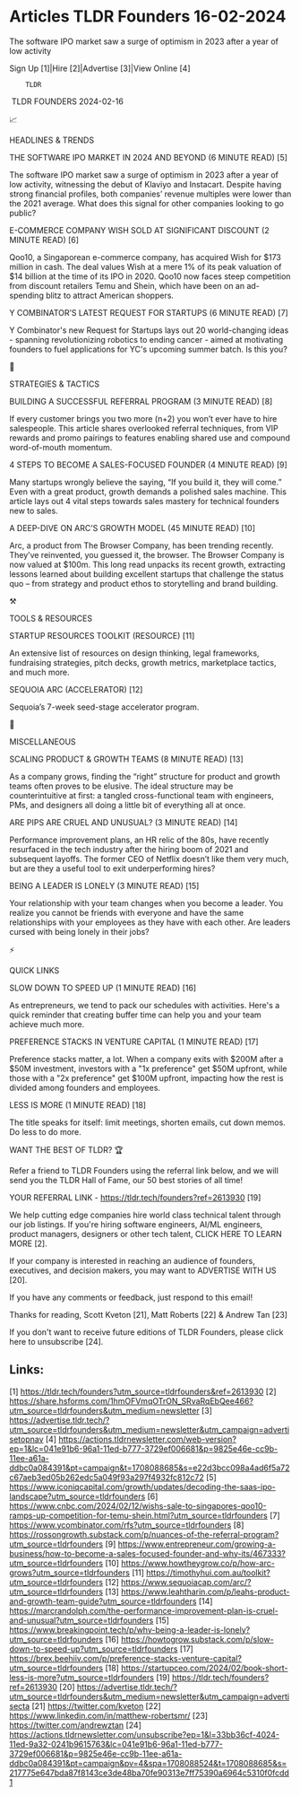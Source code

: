 # Articles TLDR Founders 16-02-2024

The software IPO market saw a surge of optimism in 2023 after a year
of low activity  

Sign Up [1]|Hire [2]|Advertise [3]|View Online [4] 

		TLDR 

 TLDR FOUNDERS 2024-02-16

📈 

HEADLINES & TRENDS

 THE SOFTWARE IPO MARKET IN 2024 AND BEYOND (6 MINUTE READ) [5] 

 The software IPO market saw a surge of optimism in 2023 after a year
of low activity, witnessing the debut of Klaviyo and Instacart.
Despite having strong financial profiles, both companies’ revenue
multiples were lower than the 2021 average. What does this signal for
other companies looking to go public? 

 E-COMMERCE COMPANY WISH SOLD AT SIGNIFICANT DISCOUNT (2 MINUTE READ)
[6] 

 Qoo10, a Singaporean e-commerce company, has acquired Wish for $173
million in cash. The deal values Wish at a mere 1% of its peak
valuation of $14 billion at the time of its IPO in 2020. Qoo10 now
faces steep competition from discount retailers Temu and Shein, which
have been on an ad-spending blitz to attract American shoppers. 

 Y COMBINATOR’S LATEST REQUEST FOR STARTUPS (6 MINUTE READ) [7] 

 Y Combinator's new Request for Startups lays out 20 world-changing
ideas - spanning revolutionizing robotics to ending cancer - aimed at
motivating founders to fuel applications for YC's upcoming summer
batch. Is this you? 

🧠 

STRATEGIES & TACTICS

 BUILDING A SUCCESSFUL REFERRAL PROGRAM (3 MINUTE READ) [8] 

 If every customer brings you two more (n+2) you won’t ever have to
hire salespeople. This article shares overlooked referral techniques,
from VIP rewards and promo pairings to features enabling shared use
and compound word-of-mouth momentum. 

 4 STEPS TO BECOME A SALES-FOCUSED FOUNDER (4 MINUTE READ) [9] 

 Many startups wrongly believe the saying, “If you build it, they
will come.” Even with a great product, growth demands a polished
sales machine. This article lays out 4 vital steps towards sales
mastery for technical founders new to sales. 

 A DEEP-DIVE ON ARC’S GROWTH MODEL (45 MINUTE READ) [10] 

 Arc, a product from The Browser Company, has been trending recently.
They’ve reinvented, you guessed it, the browser. The Browser Company
is now valued at $100m. This long read unpacks its recent growth,
extracting lessons learned about building excellent startups that
challenge the status quo – from strategy and product ethos to
storytelling and brand building. 

⚒️ 

TOOLS & RESOURCES

 STARTUP RESOURCES TOOLKIT (RESOURCE) [11] 

 An extensive list of resources on design thinking, legal frameworks,
fundraising strategies, pitch decks, growth metrics, marketplace
tactics, and much more. 

 SEQUOIA ARC (ACCELERATOR) [12] 

 Sequoia’s 7-week seed-stage accelerator program. 

🎁 

MISCELLANEOUS

 SCALING PRODUCT & GROWTH TEAMS (8 MINUTE READ) [13] 

 As a company grows, finding the “right” structure for product and
growth teams often proves to be elusive. The ideal structure may be
counterintuitive at first: a tangled cross-functional team with
engineers, PMs, and designers all doing a little bit of everything all
at once. 

 ARE PIPS ARE CRUEL AND UNUSUAL? (3 MINUTE READ) [14] 

 Performance improvement plans, an HR relic of the 80s, have recently
resurfaced in the tech industry after the hiring boom of 2021 and
subsequent layoffs. The former CEO of Netflix doesn’t like them very
much, but are they a useful tool to exit underperforming hires? 

 BEING A LEADER IS LONELY (3 MINUTE READ) [15] 

 Your relationship with your team changes when you become a leader.
You realize you cannot be friends with everyone and have the same
relationships with your employees as they have with each other. Are
leaders cursed with being lonely in their jobs? 

⚡ 

QUICK LINKS

 SLOW DOWN TO SPEED UP (1 MINUTE READ) [16] 

 As entrepreneurs, we tend to pack our schedules with activities.
Here's a quick reminder that creating buffer time can help you and
your team achieve much more. 

 PREFERENCE STACKS IN VENTURE CAPITAL (1 MINUTE READ) [17] 

 Preference stacks matter, a lot. When a company exits with $200M
after a $50M investment, investors with a "1x preference" get $50M
upfront, while those with a "2x preference" get $100M upfront,
impacting how the rest is divided among founders and employees. 

 LESS IS MORE (1 MINUTE READ) [18] 

 The title speaks for itself: limit meetings, shorten emails, cut down
memos. Do less to do more. 

WANT THE BEST OF TLDR? 🏆

Refer a friend to TLDR Founders using the referral link below, and we
will send you the TLDR Hall of Fame, our 50 best stories of all time!

YOUR REFERRAL LINK - https://tldr.tech/founders?ref=2613930 [19]

 We help cutting edge companies hire world class technical talent
through our job listings. If you're hiring software engineers, AI/ML
engineers, product managers, designers or other tech talent, CLICK
HERE TO LEARN MORE [2]. 

If your company is interested in reaching an audience of founders,
executives, and decision makers, you may want to ADVERTISE WITH US
[20]. 

If you have any comments or feedback, just respond to this email! 

Thanks for reading, 
Scott Kveton [21], Matt Roberts [22] & Andrew Tan [23] 

If you don't want to receive future editions of TLDR Founders,
please click here to unsubscribe [24]. 

 

Links:
------
[1] https://tldr.tech/founders?utm_source=tldrfounders&ref=2613930
[2] https://share.hsforms.com/1hmOFVmqOTrON_SRvaRqEbQee466?utm_source=tldrfounders&utm_medium=newsletter
[3] https://advertise.tldr.tech/?utm_source=tldrfounders&utm_medium=newsletter&utm_campaign=advertisetopnav
[4] https://actions.tldrnewsletter.com/web-version?ep=1&lc=041e91b6-96a1-11ed-b777-3729ef006681&p=9825e46e-cc9b-11ee-a61a-ddbc0a084391&pt=campaign&t=1708088685&s=e22d3bcc098a4ad6f5a72c67aeb3ed05b262edc5a049f93a297f4932fc812c72
[5] https://www.iconiqcapital.com/growth/updates/decoding-the-saas-ipo-landscape?utm_source=tldrfounders
[6] https://www.cnbc.com/2024/02/12/wishs-sale-to-singapores-qoo10-ramps-up-competition-for-temu-shein.html?utm_source=tldrfounders
[7] https://www.ycombinator.com/rfs?utm_source=tldrfounders
[8] https://rossongrowth.substack.com/p/nuances-of-the-referral-program?utm_source=tldrfounders
[9] https://www.entrepreneur.com/growing-a-business/how-to-become-a-sales-focused-founder-and-why-its/467333?utm_source=tldrfounders
[10] https://www.howtheygrow.co/p/how-arc-grows?utm_source=tldrfounders
[11] https://timothyhui.com.au/toolkit?utm_source=tldrfounders
[12] https://www.sequoiacap.com/arc/?utm_source=tldrfounders
[13] https://www.leahtharin.com/p/leahs-product-and-growth-team-guide?utm_source=tldrfounders
[14] https://marcrandolph.com/the-performance-improvement-plan-is-cruel-and-unusual?utm_source=tldrfounders
[15] https://www.breakingpoint.tech/p/why-being-a-leader-is-lonely?utm_source=tldrfounders
[16] https://howtogrow.substack.com/p/slow-down-to-speed-up?utm_source=tldrfounders
[17] https://brex.beehiiv.com/p/preference-stacks-venture-capital?utm_source=tldrfounders
[18] https://startupceo.com/2024/02/book-short-less-is-more?utm_source=tldrfounders
[19] https://tldr.tech/founders?ref=2613930
[20] https://advertise.tldr.tech/?utm_source=tldrfounders&utm_medium=newsletter&utm_campaign=advertisecta
[21] https://twitter.com/kveton
[22] https://www.linkedin.com/in/matthew-robertsmr/
[23] https://twitter.com/andrewztan
[24] https://actions.tldrnewsletter.com/unsubscribe?ep=1&l=33bb36cf-4024-11ed-9a32-0241b9615763&lc=041e91b6-96a1-11ed-b777-3729ef006681&p=9825e46e-cc9b-11ee-a61a-ddbc0a084391&pt=campaign&pv=4&spa=1708088524&t=1708088685&s=217775e647bda87f8143ce3de48ba70fe90313e7ff75390a6964c5310f0fcdd1